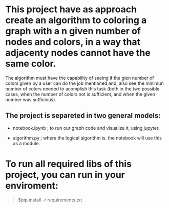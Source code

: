 # This project have as approach create an algorithm to coloring a graph with a n given number of nodes and colors, in a way that adjacenty nodes cannot have the same color. 

The algorithm must have the capability of seeing if the gien number of colors given by a user can do the job mentioned and, also see the minimun number of colors needed to acomplish this task (both in the two possible cases, when the number of colors not is sufficient, and when the given number was sufficious).

##  The project is separeted in two general models:

- notebook.ipynb ; to run our graph code and visualize it, using jupyter.

- algorithm.py ; where the logical algorithm is. the notebook will use this as a module.



# To run all required libs of this project, you can run in your enviroment:     
>$pip install -r requirements.txt
